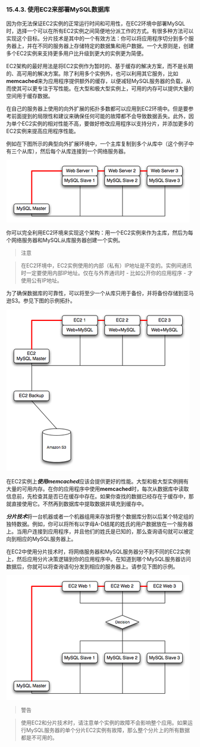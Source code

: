 ### 15.4.3. 使用EC2来部署MySQL数据库

因为你无法保证EC2实例的正常运行时间和可用性，在EC2环境中部署MySQL时，选择一个可以在所有EC2实例之间简便地分派工作的方式。有很多种方法可以实现这个目标。分片技术是其中的一个有效方法：你可以将应用程序切分到多个服务器上，并在不同的服务器上存储特定的数据集和用户数据。一个大原则是，创建多个EC2实例来支持更多用户比升级到更大的实例更为简便。

EC2架构的最好用法是将EC2实例作为暂时的、基于缓存的解决方案，而不是长期的、高可用的解决方案。除了利用多个实例外，也可以利用其它服务，比如**memcached**来为应用程序提供额外的缓存，以便减轻MySQL服务器的负载，从而使其可以更专注于写性能。在大型和极大型实例上，可用的内存可以提供大量的空间用于缓存数据。

在自己的服务器上使用的向外扩展的拓扑多数都可以应用到EC2环境中。但是要参考前面提到的局限性和建议来确保任何可能的故障都不会导致数据丢失。此外，因为单个EC2实例的相对性能不高，要做好修改应用程序以支持分片，并添加更多的EC2实例来提高应用程序性能。

例如在下图所示的典型向外扩展环境中，一个主库复制到多个从库中（这个例子中有三个从库），然后每个从库连接到一个网络服务器。

![](../images/Figure_15_4.01_Typical_Standard_Scale_out_Structure.png)

你可以完全利用EC2环境来实现这个架构：用一个EC2实例来作为主库，然后为每个网络服务器和MySQL从库服务器创建一个实例。

> 注意

> 在EC2环境中，EC2实例使用的内部（私有）IP地址是不变的。实例间通讯时一定要使用内部IP地址。仅在与外界通讯时 - 比如公开你的应用程序 - 才使用公有IP地址。

为了确保数据库的可靠性，可以将至少一个从库只用于备份，并将备份存储到亚马逊S3。参见下图的示例拓扑。

![](../images/Figure_15_4.02_Typical_Standard_Scale_out_Structure_with_Backup_using_EC2.png)

在EC2实例上***使用memcached***应该会提供更好的性能。大型和极大型实例拥有大量的可用内存。在你的应用程序中使用**memcached**时，每次从数据库中读取信息前，先检查其是否已在缓存中存在。如果你查找的数据已经存在于缓存中，那就直接使用它。不然再到数据库中提取数据并填充到缓存中。

***分片技术***将一台机器或者一个机器组用来存放将整个数据库分割以后某个特定组的独特数据。例如，你可以将所有以字母A-D结尾的姓氏的用户数据放在一个服务器上。当用户连接到应用程序，并且他们的姓氏是已知的，那么查询语句就可以被定向到相应的MySQL服务器上。

在EC2中使用分片技术时，将网络服务器和MySQL服务器分不到不同的EC2实例上，然后应用分片决策逻辑到你的应用程序中。在知道到哪个MySQL服务器访问数据后，你就可以将查询语句分发到相应的服务器上。请参见下图的示例。

![](../images/Figure_15_4.03.Using_Sharding_in_EC2_to_Spread_the_Load.png)

> 警告

> 使用EC2和分片技术时，请注意单个实例的故障不会影响整个应用。如果运行MySQL服务器的单个分片EC2实例有故障，那么整个分片上的所有数据都是不可用的。